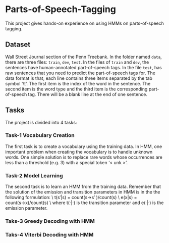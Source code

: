 # Parts-of-Speech-Tagging
This project gives hands-on experience on using HMMs on parts-of-speech tagging. 

## Dataset
Wall Street Journal section of the Penn Treebank. In the folder named `data`, there are three files: `train`, `dev`, `test`. In the files of `train` and `dev`, the sentences have human-annotated part-of-speech tags. In the file `test`, has raw sentences that you need to predict the part-of-speech tags for. The data format is that, each line contains three items separated by the tab symbol ‘\t’. The first item is the index of the word in the sentence. The second item is the word type and the third item is the corresponding part-of-speech tag. There will be a blank line at the end of one sentence.

## Tasks
The project is divided into 4 tasks:

### Task-1 Vocabulary Creation
The first task is to create a vocabulary using the training data. In HMM, one important problem when creating the vocabulary is to handle unknown words. One simple solution is to replace rare words whose occurrences are less than a threshold (e.g. 3) with a special token ‘< unk >’.

### Task-2 Model Learning
The second task is to learn an HMM from the training data. Remember that the solution of the emission and transition parameters in HMM is in the
the following formulation: \\
t(s′|s) = count(s→s′ )/count(s) \\
e(x|s) = count(s→x)/count(s) \\
where t(·|·) is the transition parameter and e(·|·) is the emission parameter.

### Taks-3 Greedy Decoding with HMM

### Taks-4 Viterbi Decoding with HMM

  



